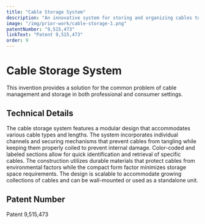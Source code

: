 ```yaml
---
title: "Cable Storage System"
description: "An innovative system for storing and organizing cables to prevent tangling and damage while maintaining easy access and identification."
image: "/img/prior-work/cable-storage-1.png"
patentNumber: "9,515,473"
linkText: "Patent 9,515,473"
order: 9
---
```


# Cable Storage System

This invention provides a solution for the common problem of cable management and storage in both professional and consumer settings.

## Technical Details

The cable storage system features a modular design that accommodates various cable types and lengths. The system incorporates individual channels and securing mechanisms that prevent cables from tangling while keeping them properly coiled to prevent internal damage. Color-coded and labeled sections allow for quick identification and retrieval of specific cables. The construction utilizes durable materials that protect cables from environmental factors while the compact form factor minimizes storage space requirements. The design is scalable to accommodate growing collections of cables and can be wall-mounted or used as a standalone unit.

## Patent Number

Patent 9,515,473
